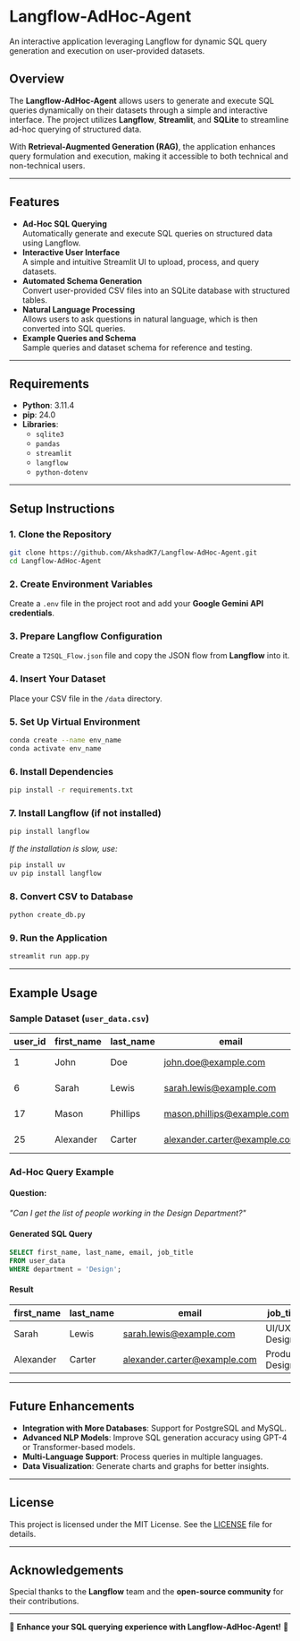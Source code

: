 # Langflow-AdHoc-Agent

An interactive application leveraging Langflow for dynamic SQL query generation and execution on user-provided datasets.

## Overview

The **Langflow-AdHoc-Agent** allows users to generate and execute SQL queries dynamically on their datasets through a simple and interactive interface. The project utilizes **Langflow**, **Streamlit**, and **SQLite** to streamline ad-hoc querying of structured data. 

With **Retrieval-Augmented Generation (RAG)**, the application enhances query formulation and execution, making it accessible to both technical and non-technical users.

---

## Features

- **Ad-Hoc SQL Querying**  
  Automatically generate and execute SQL queries on structured data using Langflow.
- **Interactive User Interface**  
  A simple and intuitive Streamlit UI to upload, process, and query datasets.
- **Automated Schema Generation**  
  Convert user-provided CSV files into an SQLite database with structured tables.
- **Natural Language Processing**  
  Allows users to ask questions in natural language, which is then converted into SQL queries.
- **Example Queries and Schema**  
  Sample queries and dataset schema for reference and testing.

---

## Requirements

- **Python**: 3.11.4
- **pip**: 24.0
- **Libraries**:
  - `sqlite3`
  - `pandas`
  - `streamlit`
  - `langflow`
  - `python-dotenv`

---

## Setup Instructions

### **1. Clone the Repository**
```bash
git clone https://github.com/AkshadK7/Langflow-AdHoc-Agent.git
cd Langflow-AdHoc-Agent
```

### **2. Create Environment Variables**
Create a `.env` file in the project root and add your **Google Gemini API credentials**.

### **3. Prepare Langflow Configuration**
Create a `T2SQL_Flow.json` file and copy the JSON flow from **Langflow** into it.

### **4. Insert Your Dataset**
Place your CSV file in the `/data` directory.

### **5. Set Up Virtual Environment**
```bash
conda create --name env_name
conda activate env_name
```

### **6. Install Dependencies**
```bash
pip install -r requirements.txt
```

### **7. Install Langflow (if not installed)**
```bash
pip install langflow
```
*If the installation is slow, use:*
```bash
pip install uv
uv pip install langflow
```

### **8. Convert CSV to Database**
```bash
python create_db.py
```

### **9. Run the Application**
```bash
streamlit run app.py
```

---

## Example Usage

### **Sample Dataset (`user_data.csv`)**
| user_id | first_name | last_name | email | city | country | age | annual_income | job_title | department |
|---------|------------|-----------|-----------------|---------------|---------|-----|--------------|------------------|-----------|
| 1       | John       | Doe       | john.doe@example.com | New York    | USA     | 34  | 85000        | Software Engineer | IT        |
| 6       | Sarah      | Lewis     | sarah.lewis@example.com | Berlin      | Germany | 27  | 72000        | UI/UX Designer    | Design    |
| 17      | Mason      | Phillips  | mason.phillips@example.com | Shanghai   | China   | 32  | 83000        | AI Engineer       | AI        |
| 25      | Alexander  | Carter    | alexander.carter@example.com | Helsinki   | Finland | 38  | 84000        | Product Designer  | Design    |

### **Ad-Hoc Query Example**
#### **Question:**
*"Can I get the list of people working in the Design Department?"*

#### **Generated SQL Query**
```sql
SELECT first_name, last_name, email, job_title
FROM user_data
WHERE department = 'Design';
```

#### **Result**
| first_name | last_name | email                       | job_title         |
|------------|----------|----------------------------|-------------------|
| Sarah      | Lewis    | sarah.lewis@example.com    | UI/UX Designer   |
| Alexander  | Carter   | alexander.carter@example.com | Product Designer |

---

## Future Enhancements
- **Integration with More Databases**: Support for PostgreSQL and MySQL.
- **Advanced NLP Models**: Improve SQL generation accuracy using GPT-4 or Transformer-based models.
- **Multi-Language Support**: Process queries in multiple languages.
- **Data Visualization**: Generate charts and graphs for better insights.

---

## License

This project is licensed under the MIT License. See the [LICENSE](https://github.com/AkshadK7/Langflow-AdHoc-Agent/blob/master/LICENSE) file for details.

---

## Acknowledgements

Special thanks to the **Langflow** team and the **open-source community** for their contributions.

---
🚀 **Enhance your SQL querying experience with Langflow-AdHoc-Agent!** 🚀
```
